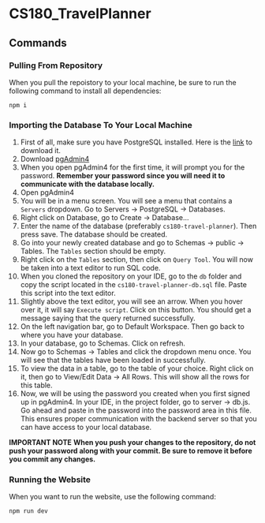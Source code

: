# CS180_TravelPlanner

## Commands

### Pulling From Repository

When you pull the repoistory to your local machine, be sure to run the following command to install all dependencies:

```
npm i
```

### Importing the Database To Your Local Machine

1. First of all, make sure you have PostgreSQL installed. Here is the [link](https://www.postgresql.org/) to download it.
2. Download [pgAdmin4](https://www.pgadmin.org/download/pgadmin-4-windows/)
3. When you open pgAdmin4 for the first time, it will prompt you for the password. **Remember your password since you will need it to communicate with the database locally.**
4. Open pgAdmin4
5. You will be in a menu screen. You will see a menu that contains a `Servers` dropdown. Go to Servers -> PostgreSQL -> Databases.
6. Right click on Database, go to Create -> Database...
7. Enter the name of the database (preferably `cs180-travel-planner`). Then press save. The database should be created.
8. Go into your newly created database and go to Schemas -> public -> Tables. The `Tables` section should be empty.
9. Right click on the `Tables` section, then click on `Query Tool`. You will now be taken into a text editor to run SQL code.
10. When you cloned the repository on your IDE, go to the `db` folder and copy the script located in the `cs180-travel-planner-db.sql` file. Paste this script into the text editor.
11. Slightly above the text editor, you will see an arrow. When you hover over it, it will say `Execute script`. Click on this button. You should get a message saying that the query returned successfully.
12. On the left navigation bar, go to Default Workspace. Then go back to where you have your database.
13. In your database, go to Schemas. Click on refresh.
14. Now go to Schemas -> Tables and click the dropdown menu once. You will see that the tables have been loaded in successfully.
15. To view the data in a table, go to the table of your choice. Right click on it, then go to View/Edit Data -> All Rows. This will show all the rows for this table.
16. Now, we will be using the password you created when you first signed up in pgAdmin4. In your IDE, in the project folder, go to server -> db.js. Go ahead and paste in the password into the password area in this file. This ensures proper communication with the backend server so that you can have access to your local database.

**IMPORTANT NOTE**
**When you push your changes to the repository, do not push your password along with your commit. Be sure to remove it before you commit any changes.**

### Running the Website

When you want to run the website, use the following command:

```
npm run dev
```

